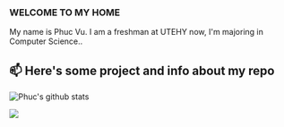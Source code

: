 ### WELCOME TO MY HOME
My name is Phuc Vu. I am a freshman at UTEHY now, 
I'm majoring in Computer Science..<br>
## 📫 Here's some project and info about my repo



![Phuc's github stats](https://github-readme-stats-git-masterrstaa-rickstaa.vercel.app/api?username=vuquangphucliar&show_icons=true&theme=tokyonight&hide=contribs,prs,issues)

<a href="https://github.com/vuquangphucliar/Dormitory-console-application-for-management/">
  <!-- Change the `github-readme-stats.anuraghazra1.vercel.app` to `github-readme-stats.vercel.app`  -->
  <img align="center" src="https://github-readme-stats.anuraghazra1.vercel.app/api/pin/?username=vuquangphucliar&repo=Dormitory-console-application-for-management&theme=omni" />
</a>    



